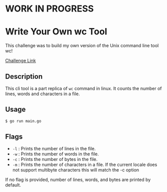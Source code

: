 # WORK IN PROGRESS

# Write Your Own wc Tool

This challenge was to build my own version of the Unix command line tool wc!

[Challenge Link](https://codingchallenges.fyi/challenges/challenge-wc/)

## Description

This cli tool is a part replica of `wc` command in linux. It counts the number of lines, words and characters in a file.

## Usage

```bash
$ go run main.go
```

## Flags

- `-l` : Prints the number of lines in the file.
- `-w` : Prints the number of words in the file.
- `-c` : Prints the number of bytes in the file.
- `-m` : Prints the number of characters in a file. If the current locale does not support multibyte characters this will match the -c option

If no flag is provided, number of lines, words, and bytes are printed by default.